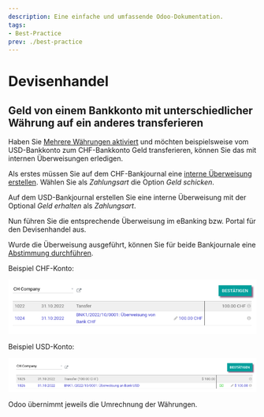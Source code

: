 ```yaml
---
description: Eine einfache und umfassende Odoo-Dokumentation.
tags:
- Best-Practice
prev: ./best-practice
---
```

# Devisenhandel

## Geld von einem Bankkonto mit unterschiedlicher Währung auf ein anderes transferieren

Haben Sie [Mehrere Währungen aktiviert](Finance%20Multicurrency.md#Mehrere%20Währungen%20aktivieren) und möchten beispielsweise vom USD-Bankkonto zum CHF-Bankkonto Geld transferieren, können Sie das mit internen Überweisungen erledigen.

Als erstes müssen Sie auf dem CHF-Bankjournal eine [interne Überweisung erstellen](Finance%20Accounting.md#Interne%20Überweisung%20erstellen). Wählen Sie als *Zahlungsart* die Option *Geld schicken*.

Auf dem USD-Bankjournal erstellen Sie eine interne Überweisung mit der Optional *Geld erhalten* als *Zahlungsart*.

Nun führen Sie die entsprechende Überweisung im eBanking bzw. Portal für den Devisenhandel aus.

Wurde die Überweisung ausgeführt, können Sie für beide Bankjournale eine [Abstimmung durchführen](Finance%20Reconcile.md#Abstimmung%20durchführen).

Beispiel CHF-Konto:

![](assets/Best%20Practice%20Devisenhandel%20Abgleich%20CHF.png)

Beispiel USD-Konto:

![](assets/Best%20Practice%20Devisenhandel%20Abgleich%20USD.png)

Odoo übernimmt jeweils die Umrechnung der Währungen.